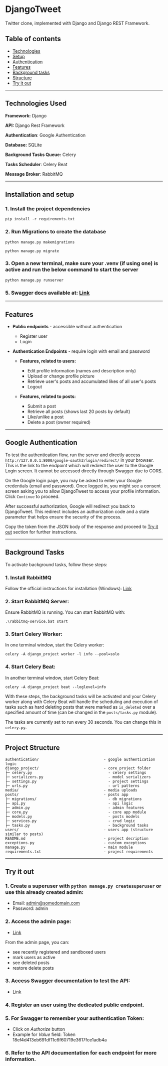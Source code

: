 # DjangoTweet

Twitter clone, implemented with Django and Django REST Framework.

## Table of contents

* [Technologies](#technologies-used)
* [Setup](#installation-and-setup)
* [Authentication](#google-authentication)
* [Features](#features)
* [Background tasks](#background-tasks)
* [Structure](#project-structure)
* [Try it out](#try-it-out)

---

## Technologies Used

**Framework:** Django

**API:** Django Rest Framework

**Authentication**: Google Authentication

**Database:** SQLite

**Background Tasks Queue:** Celery

**Tasks Scheduler**: Celery Beat

**Message Broker**: RabbitMQ

---

## Installation and setup

### 1. Install the project dependencies

```
pip install -r requirements.txt
```

### 2. Run Migrations to create the database

```
python manage.py makemigrations
```

```
python manage.py migrate
```

### 3. Open a new terminal, make sure your .venv (if using one) is active and run the below command to start the server

```
python manage.py runserver
```

### 5. Swagger docs available at: [Link](http://127.0.0.1:8000/api/v1/swagger/schema/)

---

## Features

- **Public endpoints** - accessible without authentication
    * Register user
    * Login

- **Authentication Endpoints** - require login with email and password

    - **Features, related to users:**
        * Edit profile information (names and description only)
        * Upload or change profile picture
        * Retrieve user's posts and accumulated likes of all user's posts
        * Logout

    - **Features, related to posts:**
        * Submit a post
        * Retrieve all posts (shows last 20 posts by default)
        * Like/unlike a post
        * Delete a post (owner required)

---

## Google Authentication

To test the authentication flow, run the server and directly access `http://127.0.0.1:8000/google-oauth2/login/redirect/` in your browser. This is the link to the endpoint which will redirect the user to the Google Login screen. It cannot be accessed directly through Swagger due to CORS.

On the Google login page, you may be asked to enter your Google credentials (email and password). Once logged in, you might see a consent screen asking you to allow DjangoTweet to access your profile information. Click `Continue` to proceed.

After successful authorization, Google will redirect you back to DjangoTweet. This redirect includes an authorization code and a state parameter that helps ensure the security of the process.

Copy the token from the JSON body of the response and proceed to [Try it out](#try-it-out) section for further instructions.

---

## Background Tasks

To activate background tasks, follow these steps:

### 1. Install RabbitMQ

Follow the official instructions for installation (Windows): [Link](https://www.rabbitmq.com/docs/install-windows)

### 2. Start RabbitMQ Server:

Ensure RabbitMQ is running. You can start RabbitMQ with:

```
.\rabbitmq-service.bat start
```

### 3. Start Celery Worker:

In one terminal window, start the Celery worker:

```
celery -A django_project worker -l info --pool=solo
```

### 4. Start Celery Beat:

In another terminal window, start Celery Beat:

```
celery -A django_project beat --loglevel=info
```

With these steps, the background tasks will be activated and your Celery worker along with Celery Beat will handle the scheduling and execution of tasks such as hard deleting posts that were marked as `is_deleted` over a specified amount of time (can be changed in the `posts/tasks.py` module).

The tasks are currently set to run every 30 seconds. You can change this in `celery.py`.

---

## Project Structure

```
authentication/                             - google authentication logic
django_project/                             - core project folder
├─ celery.py                                  - celery settings
├─ serializers.py                             - model serializers
├─ settings.py                                - project settings
├─ urls.py                                    - url patterns
media/                                      - media uploads
posts/                                      - posts app
├─ migrations/                                - db migrations
├─ api.py                                     - api logic
├─ admin.py                                   - admin features
├─ core.py                                    - core app module
├─ models.py                                  - posts models
├─ services.py                                - crud logic
├─ tasks.py                                   - background tasks
users/                                      - users app (structure similar to posts)
README.md                                   - project decription
exceptions.py                               - custom exceptions
manage.py                                   - main module
requirements.txt                            - project requirements
```

---

## Try it out

### 1. Create a superuser with `python manage.py createsuperuser` or use this already created admin:

- Email: admin@somedomain.com
- Password: admin

### 2. Access the admin page:

- [Link](http://127.0.0.1:8000/admin/)

From the admin page, you can:

- see recently registered and sandboxed users
- mark users as active
- see deleted posts
- restore delete posts

### 3. Access Swagger documentation to test the API:

- [Link](http://127.0.0.1:8000/api/v1/swagger/schema/)


### 4. Register an user using the dedicated public endpoint.

### 5. For Swagger to remember your authentication Token:

- Click on *Authorize* button
- Example for *Value* field: Token 18ef4d413eb691df11c6f60719e3617fce1adb4a

### 6. Refer to the API documentation for each endpoint for more information.
